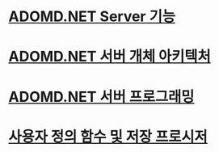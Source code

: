 # [ADOMD.NET Server 기능](adomd-net-server-functionality.md)
# [ADOMD.NET 서버 개체 아키텍처](adomd-net-server-object-architecture.md)
# [ADOMD.NET 서버 프로그래밍](adomd-net-server-programming.md)
# [사용자 정의 함수 및 저장 프로시저](user-defined-functions-and-stored-procedures.md)
